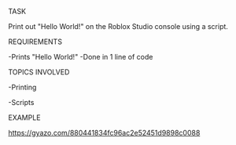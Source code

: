 TASK

Print out "Hello World!" on the Roblox Studio console using a script.


REQUIREMENTS

-Prints "Hello World!"
-Done in 1 line of code


TOPICS INVOLVED

-Printing

-Scripts


EXAMPLE

https://gyazo.com/880441834fc96ac2e52451d9898c0088

